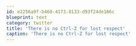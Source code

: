```yaml
---
id: e2256a9f-b460-4173-8133-d93f24de166c
blueprint: text
category: twitter
title: 'There is no Ctrl-Z for lost respect'
caption: 'There is no Ctrl-Z for lost respect'
---
```

